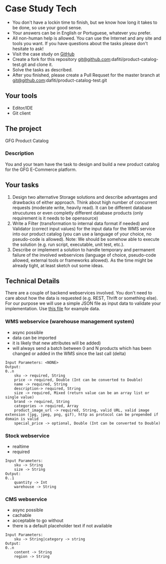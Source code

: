 # Case Study Tech

- You don't have a lockin time to finish, but we know how long it takes to be done, so use your good sense.
- Your answers can be in English or Portuguese, whatever you prefer.
- All non-human help is allowed. You can use the Internet and any site and tools you want. If you have questions about the tasks please don't hesitate to ask!
- Visit the case study on [GitHub](https://github.com/dafiti/product-catalog-test)
- Create a fork for this repository git@github.com:dafiti/product-catalog-test.git and clone it.
- Solve the tasks as described.
- After you finished, please create a Pull Requset for the master branch at git@github.com:dafiti/product-catalog-test.git 

## Your tools
- Editor/IDE
- Git client

## The project
GFG Product Catalog

### Description
You and your team have the task to design and build a new product catalog for the GFG E-Commerce platform.

## Your tasks
1. Design two alternative Storage solutions and describe advantages and drawbacks of either approach. Think about high number of concurrent requests (moderate write, heavily read). It can be different database strucutures or even completly different database products (only requirement is it needs to be opensource)
2. Write a Filter (transformation to internal data format if needed) and Validator (correct input values) for the input data for the WMS service into our product catalog (you can use a language of your choice, no pseudo-code is allowed). Note:  We should be somehow able to execute the solution (e.g. run script, executable, unit test, etc.).
3. Describe or implement a solution to handle temporary and permanent failure of the involved webservices (language of choice, pseudo-code allowed, external tools or frameworks allowed). As the time might be already tight, at least sketch out some ideas.

## Technical Details
There are a couple of backend webservices involved. You don't need to care about how the data is requested (e.g. REST, Thrift or something else). For our purpose we will use a simple JSON file as input data to validate your implementation. Use [this file](wms_product_data.json) for example data.

### WMS webservice (warehouse management system)
- async possible
- data can be imported
- it is likely that new attributes will be added)
- will always send a batch between 0 and N products which has been changed or added in the WMS since the last call (delta)

```
Input Parameters: <NONE>
Output:
0..n
    sku -> required, String
    price -> required, Double (Int can be converted to Double)
    name -> required, String
    description-> required, String
    size -> required, Mixed (return value can be an array list or single value)
    brand -> required, String
    categories -> required, Array
    product_image_url -> required, String, valid URL, valid image extension (jpg, jpeg, png, gif), http as protocol can be prepended if domain is valid
    special_price -> optional, Double (Int can be converted to Double)
```


### Stock webservice
- realtime
- required

```
Input Parameters:
    sku -> String
    size -> String
Output:
0..1
    quantity -> Int
    warehouse -> String
```

### CMS webservice
- async possible
- cachable
- acceptable to go without
- there is a default placeholder text if not available

```
Input Parameters:
    sku -> String|category -> string
Output:
0..n
    content -> String
    region -> String
```

